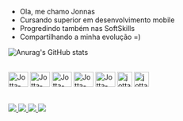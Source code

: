 - Ola, me chamo Jonnas
- Cursando superior em desenvolvimento mobile
- Progredindo também nas SoftSkills
- Compartilhando a minha evolução =)

![Anurag's GitHub stats](https://github-readme-stats.vercel.app/api?username=jonnasdev&theme=midnight-purple&show_icons=true)

<div style="display: inline_block"><br>


  <img align="center" alt="Jotta-JAVA" height="30" width="40" src="https://cdn.jsdelivr.net/gh/devicons/devicon/icons/java/java-original.svg"/>
    <img align="center" alt="Jotta-MYSQL" height="30" width="40" src="https://cdn.jsdelivr.net/gh/devicons/devicon/icons/mysql/mysql-original.svg"/>
    <img align="center" alt="Jotta-HTML" height="30" width="40" src="https://cdn.jsdelivr.net/gh/devicons/devicon/icons/html5/html5-original.svg"/>
    <img align="center" alt="Jotta-CSS" height="30" width="40" 
src="https://cdn.jsdelivr.net/gh/devicons/devicon/icons/css3/css3-original.svg"/>
    <img align="center" alt="Jotta-python" height="30" width="40" 
src="https://cdn.jsdelivr.net/gh/devicons/devicon/icons/python/python-original.svg" />
    <img align="center" alt="jotta-linux" height="30" with="40"
src="https://cdn.jsdelivr.net/gh/devicons/devicon/icons/linux/linux-original.svg" />
    <img align="center" alt="jotta-git" height="30" with="40"
src="https://cdn.jsdelivr.net/gh/devicons/devicon/icons/git/git-original.svg" />
   

</div>
<br>
<br>
<div>
<a href="https://wa.me/5584981782346" target="_blank"> <img src="https://img.shields.io/badge/WhatsApp-25D366?style=for-the-badge&logo=whatsapp&logoColor=white" target="_blank"> </a>
<a href="https://www.instagram.com/jotta_ti/" target="_blank"> <img src="https://img.shields.io/badge/Instagram-E4405F?style=for-the-badge&logo=instagram&logoColor=white" target="_blank"> </a>  
<a href="[https://github.com/JonnasDev](https://www.linkedin.com/in/jonnasdev/)" target="_blank"> <img src="https://img.shields.io/badge/LinkedIn-0077B5?style=for-the-badge&logo=linkedin&logoColor=white" target="_blank"> </a>
<a href="queopsbr00013@gmail.com" target="_blank"> <img src="https://img.shields.io/badge/Gmail-D14836?style=for-the-badge&logo=gmail&logoColor=white" target="_blank"> </a>
</div>



